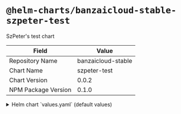 # `@helm-charts/banzaicloud-stable-szpeter-test`

SzPeter's test chart

| Field               | Value              |
| ------------------- | ------------------ |
| Repository Name     | banzaicloud-stable |
| Chart Name          | szpeter-test       |
| Chart Version       | 0.0.2              |
| NPM Package Version | 0.1.0              |

<details>

<summary>Helm chart `values.yaml` (default values)</summary>

```yaml
# S3 Bucket name exp: my-logging-01
bucketName: ''

# S3 bucket region
region: 'us-west-1'

secret:
  # Kubernetes secret  name of amazon credentials.
  # Use existing secret, If empty it will be created.
  secretName: ''

  # Amazon Access Key Name
  awsAccessKey: AWS_ACCESS_KEY_ID
  # Amazon Access Key
  awsAccessValue: ''

  # Amazon Secret Key Name
  awsSecretKey: AWS_SECRET_ACCESS_KEY
  # Amazon Secret Key
  awsSecretValue: ''
```

</details>
